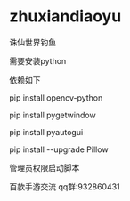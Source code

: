 # zhuxiandiaoyu
诛仙世界钓鱼

需要安装python 

依赖如下

pip install opencv-python

pip install pygetwindow

pip install pyautogui

pip install --upgrade Pillow

管理员权限启动脚本

百款手游交流
qq群:932860431
